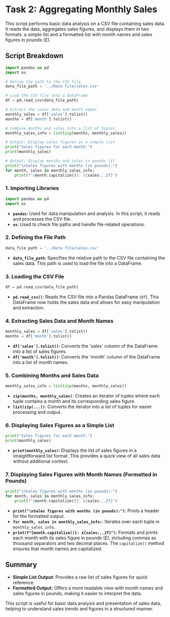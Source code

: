 # Task 2: Aggregating Monthly Sales

This script performs basic data analysis on a CSV file containing sales data. It reads the data, aggregates sales figures, and displays them in two formats: a simple list and a formatted list with month names and sales figures in pounds (£).

## Script Breakdown

```Python
import pandas as pd
import os

# Define the path to the CSV file
data_file_path = '../Data file/sales.csv'

# Load the CSV file into a DataFrame
df = pd.read_csv(data_file_path)

# Extract the sales data and month names
monthly_sales = df['sales'].tolist()
months = df['month'].tolist()

# Combine months and sales into a list of tuples
monthly_sales_info = list(zip(months, monthly_sales))

# Output: Display sales figures as a simple list
print("Sales figures for each month:")
print(monthly_sales)

# Output: Display months and sales in pounds (£)
print("\nSales figures with months (in pounds):")
for month, sales in monthly_sales_info:
    print(f"{month.capitalize()}: £{sales:,.2f}")
```

### 1. Importing Libraries

```python
import pandas as pd
import os
```

- **`pandas`**: Used for data manipulation and analysis. In this script, it reads and processes the CSV file.
- **`os`**: Used to check file paths and handle file-related operations.

### 2. Defining the File Path

```python
data_file_path = '../Data file/sales.csv'
```

- **`data_file_path`**: Specifies the relative path to the CSV file containing the sales data. This path is used to load the file into a DataFrame.

### 3. Loading the CSV File

```python
df = pd.read_csv(data_file_path)
```

- **`pd.read_csv()`**: Reads the CSV file into a Pandas DataFrame (`df`). This DataFrame now holds the sales data and allows for easy manipulation and extraction.

### 4. Extracting Sales Data and Month Names

```python
monthly_sales = df['sales'].tolist()
months = df['month'].tolist()
```

- **`df['sales'].tolist()`**: Converts the 'sales' column of the DataFrame into a list of sales figures.
- **`df['month'].tolist()`**: Converts the 'month' column of the DataFrame into a list of month names.

### 5. Combining Months and Sales Data

```python
monthly_sales_info = list(zip(months, monthly_sales))
```

- **`zip(months, monthly_sales)`**: Creates an iterator of tuples where each tuple contains a month and its corresponding sales figure.
- **`list(zip(...))`**: Converts the iterator into a list of tuples for easier processing and output.

### 6. Displaying Sales Figures as a Simple List

```python
print("Sales figures for each month:")
print(monthly_sales)
```

- **`print(monthly_sales)`**: Displays the list of sales figures in a straightforward list format. This provides a quick view of all sales data without additional context.

### 7. Displaying Sales Figures with Month Names (Formatted in Pounds)

```python
print("\nSales figures with months (in pounds):")
for month, sales in monthly_sales_info:
    print(f"{month.capitalize()}: £{sales:,.2f}")
```

- **`print("\nSales figures with months (in pounds):")`**: Prints a header for the formatted output.
- **`for month, sales in monthly_sales_info:`**: Iterates over each tuple in `monthly_sales_info`.
- **`print(f"{month.capitalize()}: £{sales:,.2f}")`**: Formats and prints each month with its sales figure in pounds (£), including commas as thousand separators and two decimal places. The `capitalize()` method ensures that month names are capitalized.

## Summary

- **Simple List Output**: Provides a raw list of sales figures for quick reference.
- **Formatted Output**: Offers a more readable view with month names and sales figures in pounds, making it easier to interpret the data.

This script is useful for basic data analysis and presentation of sales data, helping to understand sales trends and figures in a structured manner.
